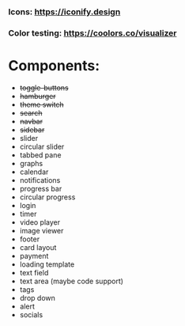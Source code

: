 ### Icons: https://iconify.design
### Color testing: https://coolors.co/visualizer

# Components:
- ~~toggle-buttons~~
- ~~hamburger~~
- ~~theme switch~~
- ~~search~~
- ~~navbar~~
- ~~sidebar~~
- slider
- circular slider
- tabbed pane
- graphs
- calendar
- notifications
- progress bar
- circular progress
- login
- timer
- video player
- image viewer
- footer
- card layout
- payment
- loading template
- text field
- text area (maybe code support)
- tags
- drop down
- alert
- socials


